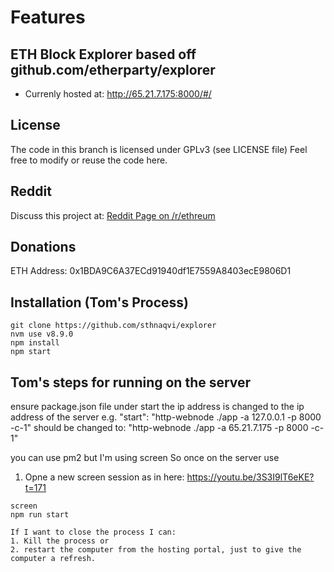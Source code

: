 # Features
## ETH Block Explorer based off github.com/etherparty/explorer
 - Currenly hosted at: http://65.21.7.175:8000/#/

## License

The code in this branch is licensed under GPLv3 (see LICENSE file)
Feel free to modify or reuse the code here.

## Reddit

Discuss this project at: [Reddit Page on /r/ethreum](https://www.reddit.com/r/ethereum/comments/7lwft2/new_ethereum_block_explorer_updated_version_of/)

## Donations

ETH Address: 0x1BDA9C6A37ECd91940df1E7559A8403ecE9806D1

## Installation (Tom's Process)

```
git clone https://github.com/sthnaqvi/explorer
nvm use v8.9.0
npm install
npm start
```


## Tom's steps for running on the server

ensure package.json file under start the ip address is changed to the ip address of the server 
e.g. "start": "http-webnode ./app -a 127.0.0.1 -p 8000 -c-1"
should be changed to: "http-webnode ./app -a 65.21.7.175 -p 8000 -c-1"

you can use pm2 but I'm using screen
So once on the server use

1. Opne a new screen session as in here: https://youtu.be/3S3I9lT6eKE?t=171

```
screen
npm run start

If I want to close the process I can:
1. Kill the process or
2. restart the computer from the hosting portal, just to give the computer a refresh.
